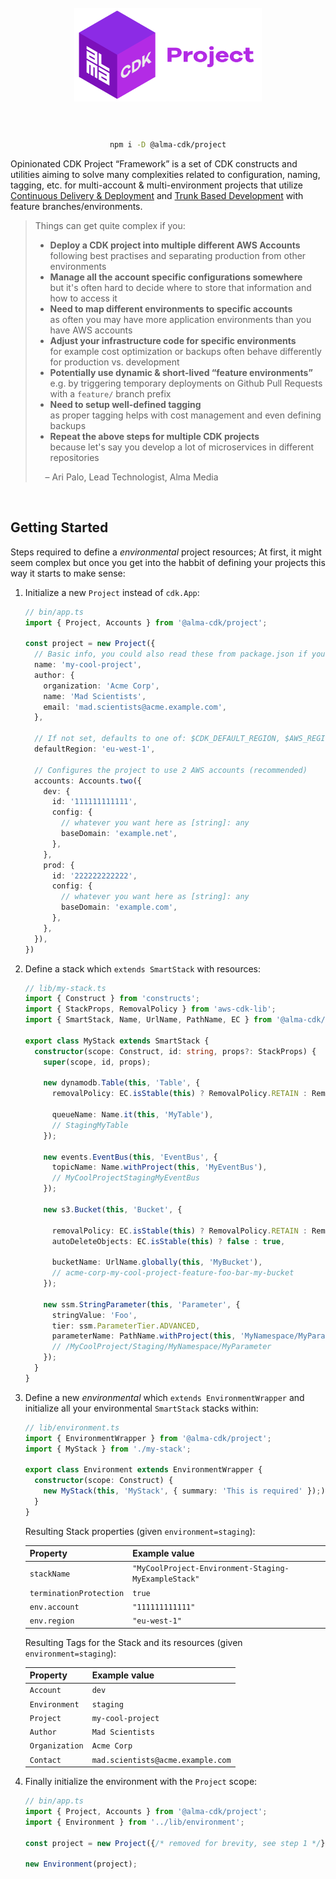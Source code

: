<div align="center">
	<br/>
	<br/>
  <h1>
	<img width="300" src="assets/alma-cdk-project.svg" alt="Alma CDK Project" />
  <br/>
  <br/>
  </h1>

  ```sh
  npm i -D @alma-cdk/project
  ```

  <div align="left">


  Opinionated CDK Project “Framework” is a set of CDK constructs and utilities aiming to solve many complexities related to configuration, naming, tagging, etc. for multi-account & multi-environment projects that utilize [Continuous Delivery & Deployment](https://continuousdelivery.com/) and [Trunk Based Development](https://trunkbaseddevelopment.com/) with feature branches/environments.

  > Things can get quite complex if you:
  > - **Deploy a CDK project into multiple different AWS Accounts** <br/>following best practises and separating production from other environments
  > - **Manage all the account specific configurations somewhere**<br/>but it's often hard to decide where to store that information and how to access it
  > - **Need to map different environments to specific accounts**<br/>as often you may have more application environments than you have AWS accounts
  > - **Adjust your infrastructure code for specific environments**<br/>for example cost optimization or backups often behave differently for production vs. development
  > - **Potentially use dynamic & short-lived “feature environments”**<br/>e.g. by triggering temporary deployments on Github Pull Requests with a `feature/` branch prefix
  > - **Need to setup well-defined tagging**<br/>as proper tagging helps with cost management and even defining backups
  > - **Repeat the above steps for multiple CDK projects**<br/>because let's say you develop a lot of microservices in different repositories
  >
  > &nbsp;&nbsp;&nbsp;&nbsp;– Ari Palo, Lead Technologist, Alma Media

  </div>
  <br/>
</div>


## Getting Started

Steps required to define a _environmental_ project resources; At first, it might seem complex but once you get into the habbit of defining your projects this way it starts to make sense:

1. Initialize a new `Project` instead of `cdk.App`:

    ```ts
    // bin/app.ts
    import { Project, Accounts } from '@alma-cdk/project';

    const project = new Project({
      // Basic info, you could also read these from package.json if you want
      name: 'my-cool-project',
      author: {
        organization: 'Acme Corp',
        name: 'Mad Scientists',
        email: 'mad.scientists@acme.example.com',
      },

      // If not set, defaults to one of: $CDK_DEFAULT_REGION, $AWS_REGION or us-east-1
      defaultRegion: 'eu-west-1',

      // Configures the project to use 2 AWS accounts (recommended)
      accounts: Accounts.two({
        dev: {
          id: '111111111111',
          config: {
            // whatever you want here as [string]: any
            baseDomain: 'example.net',
          },
        },
        prod: {
          id: '222222222222',
          config: {
            // whatever you want here as [string]: any
            baseDomain: 'example.com',
          },
        },
      }),
    })
    ```

2. Define a stack which `extends SmartStack` with resources:
    ```ts
    // lib/my-stack.ts
    import { Construct } from 'constructs';
    import { StackProps, RemovalPolicy } from 'aws-cdk-lib';
    import { SmartStack, Name, UrlName, PathName, EC } from '@alma-cdk/project';

    export class MyStack extends SmartStack {
      constructor(scope: Construct, id: string, props?: StackProps) {
        super(scope, id, props);

        new dynamodb.Table(this, 'Table', {
          removalPolicy: EC.isStable(this) ? RemovalPolicy.RETAIN : RemovalPolicy.DESTROY,

          queueName: Name.it(this, 'MyTable'),
          // StagingMyTable
        });

        new events.EventBus(this, 'EventBus', {
          topicName: Name.withProject(this, 'MyEventBus'),
          // MyCoolProjectStagingMyEventBus
        });

        new s3.Bucket(this, 'Bucket', {

          removalPolicy: EC.isStable(this) ? RemovalPolicy.RETAIN : RemovalPolicy.DESTROY,
          autoDeleteObjects: EC.isStable(this) ? false : true,

          bucketName: UrlName.globally(this, 'MyBucket'),
          // acme-corp-my-cool-project-feature-foo-bar-my-bucket
        });

        new ssm.StringParameter(this, 'Parameter', {
          stringValue: 'Foo',
          tier: ssm.ParameterTier.ADVANCED,
          parameterName: PathName.withProject(this, 'MyNamespace/MyParameter'),
          // /MyCoolProject/Staging/MyNamespace/MyParameter
        });
      }
    }
    ```

3. Define a new _environmental_ which `extends EnvironmentWrapper` and initialize all your environmental `SmartStack` stacks within:

    ```ts
    // lib/environment.ts
    import { EnvironmentWrapper } from '@alma-cdk/project';
    import { MyStack } from './my-stack';

    export class Environment extends EnvironmentWrapper {
      constructor(scope: Construct) {
        new MyStack(this, 'MyStack', { summary: 'This is required' });)
      }
    }
    ```

    Resulting Stack properties (given `environment=staging`):

    |        Property         |                    Example value                     |
    | :---------------------- | :--------------------------------------------------- |
    | `stackName`             | `"MyCoolProject-Environment-Staging-MyExampleStack"` |
    | `terminationProtection` | `true`                                               |
    | `env.account`           | `"111111111111"`                                     |
    | `env.region`            | `"eu-west-1"`                                        |

    Resulting Tags for the Stack and its resources (given `environment=staging`):

    |        Property         |           Example value           |
    | :---------------------- | :-------------------------------- |
    | `Account`               | `dev`                             |
    | `Environment`           | `staging`                         |
    | `Project`               | `my-cool-project`                 |
    | `Author`                | `Mad Scientists`                  |
    | `Organization`          | `Acme Corp`                       |
    | `Contact`               | `mad.scientists@acme.example.com` |

4. Finally initialize the environment with the `Project` scope:

    ```ts
    // bin/app.ts
    import { Project, Accounts } from '@alma-cdk/project';
    import { Environment } from '../lib/environment';

    const project = new Project({/* removed for brevity, see step 1 */})

    new Environment(project);
    ```
